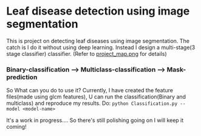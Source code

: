 # Leaf disease detection using image segmentation 

This is project on detecting leaf diseases using image segmentation. The catch is I do it without using deep learning. 
Instead I design a multi-stage(3 stage classifier) classifier. 
(Refer to [project_map.png](https://github.com/Abhiswain97/Leaf_disease_detection/blob/master/project_map.png) for details)

### Binary-classification --> Multiclass-classification --> Mask-prediction

So What can you do to use it?
Currently, I have created the feature files(made using glcm features), U can run the classification(Binary and multiclass) and reproduce my results. Do:
`python Classification.py --model <model-name>`


It's a work in progress.... So there's still polishing going on I will keep it coming!
